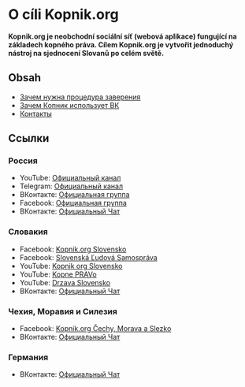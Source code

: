 # O cíli Kopnik.org

**Kopnik.org je neobchodní sociální síť (webová aplikace) fungující na základech kopného práva. Cílem Kopnik.org je vytvořit jednoduchý nástroj na sjednocení Slovanů po celém světě.**

## Obsah

- [Зачем нужна процедура заверения](witness/readme.md)
- [Зачем Копник использует ВК](vk/readme.md)
- [Контакты](contacts.md)

## Ссылки

### Россия

* YouTube: [Официальный канал](https://www.youtube.com/channel/UCJRtg8s94PTFXEfZ6sEnlGw)
* Telegram: [Официальный канал](https://t.me/kopnik_org)
* ВКонтакте: [Официальная группа](https://vk.com/kopnik_org)
* Facebook: [Официальная группа](https://www.facebook.com/kopnik.org)
* ВКонтакте: [Официальный Чат](https://vk.me/join/gPg9/g6wjgknBe034BdDdOdcjvU1MtJKZ7o=)

### Словакия

* Facebook: [Kopnik.org Slovensko](https://www.facebook.com/Kopnikorg-Slovensko-101296908796560)
* Facebook: [Slovenská Ľudová Samospráva](https://www.facebook.com/groups/1761010937466972)
* YouTube: [Kopnik org Slovensko](https://www.youtube.com/channel/UCLo6zksJArSvrz7Q_Pb_1Vg/videos)
* YouTube: [Kopne PRAVo](https://www.youtube.com/channel/UCVu4MtaYZ1ripaLGlsefJ1w/videos)
* YouTube: [Drzava Slovensko](https://www.youtube.com/channel/UCLYXZCm4NCrVyEpPyWFOdFw/videos)
* ВКонтакте: [Официальный Чат](https://vk.me/join/ZSCVBGO4a0LoMW4lNGcVJd8CHxUuW2vUBPw=)

### Чехия, Моравия и Силезия

* Facebook: [Kopnik.org Čechy, Morava a Slezko](https://www.facebook.com/Kopnikorg-%C4%8Cechy-Morava-a-Slezko-109367031307453)
* ВКонтакте: [Официальный Чат](https://vk.me/join/g2yb7XBo9y7tUicteV6G4FeEAMFE0yUGSUU=)

### Германия

* ВКонтакте: [Официальный Чат](https://vk.me/join/W0zNFuTarP4nFi81vOyBsVBPsAYoyGYJgRY=)
